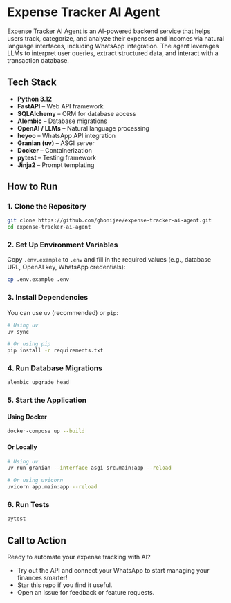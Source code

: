 # Expense Tracker AI Agent

Expense Tracker AI Agent is an AI-powered backend service that helps users track, categorize, and analyze their expenses and incomes via natural language interfaces, including WhatsApp integration. The agent leverages LLMs to interpret user queries, extract structured data, and interact with a transaction database.

## Tech Stack

- **Python 3.12**
- **FastAPI** – Web API framework
- **SQLAlchemy** – ORM for database access
- **Alembic** – Database migrations
- **OpenAI / LLMs** – Natural language processing
- **heyoo** – WhatsApp API integration
- **Granian (uv)** – ASGI server
- **Docker** – Containerization
- **pytest** – Testing framework
- **Jinja2** – Prompt templating

## How to Run

### 1. Clone the Repository

```sh
git clone https://github.com/ghonijee/expense-tracker-ai-agent.git
cd expense-tracker-ai-agent
```

### 2. Set Up Environment Variables

Copy `.env.example` to `.env` and fill in the required values (e.g., database URL, OpenAI key, WhatsApp credentials):

```sh
cp .env.example .env
```

### 3. Install Dependencies

You can use `uv` (recommended) or `pip`:

```sh
# Using uv
uv sync

# Or using pip
pip install -r requirements.txt
```

### 4. Run Database Migrations

```sh
alembic upgrade head
```

### 5. Start the Application

#### Using Docker

```sh
docker-compose up --build
```

#### Or Locally

```sh
# Using uv
uv run granian --interface asgi src.main:app --reload

# Or using uvicorn
uvicorn app.main:app --reload
```

### 6. Run Tests

```sh
pytest
```

## Call to Action

Ready to automate your expense tracking with AI?

- Try out the API and connect your WhatsApp to start managing your finances smarter!
- Star this repo if you find it useful.
- Open an issue for feedback or feature requests.

